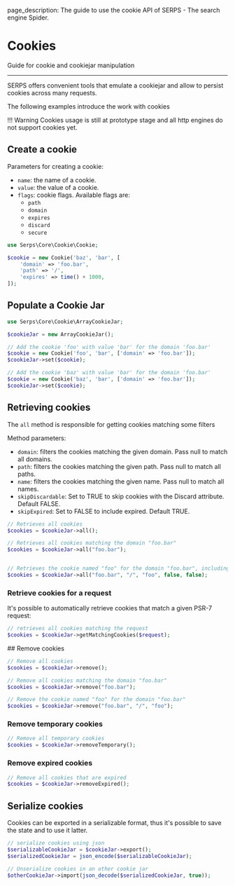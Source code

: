 page_description: The guide to use the cookie API of SERPS - The search engine Spider.


Cookies
=======

Guide for cookie and cookiejar manipulation 

---


SERPS offers convenient tools that emulate a cookiejar and allow to persist cookies across many requests.
 
The following examples introduce the work with cookies


!!! Warning
    Cookies usage is still at prototype stage and all http engines do not support cookies yet.

## Create a cookie

Parameters for creating a cookie:

- ``name``: the name of a cookie.
- ``value``: the value of a cookie.
- ``flags``: cookie flags. Available flags are:
    - ``path``
    - ``domain``
    - ``expires``
    - ``discard``
    - ``secure``
    
```php
use Serps\Core\Cookie\Cookie;

$cookie = new Cookie('baz', 'bar', [
    'domain' => 'foo.bar',
    'path' => '/',
    'expires' => time() + 1000,
]);
```

## Populate a Cookie Jar

```php
use Serps\Core\Cookie\ArrayCookieJar;

$cookieJar = new ArrayCookieJar();

// Add the cookie 'foo' with value 'bar' for the domain 'foo.bar'
$cookie = new Cookie('foo', 'bar', ['domain' => 'foo.bar']);
$cookieJar->set($cookie);

// Add the cookie 'baz' with value 'bar' for the domain 'foo.bar'
$cookie = new Cookie('baz', 'bar', ['domain' => 'foo.bar']);
$cookieJar->set($cookie);
```

## Retrieving cookies

The ``all`` method is responsible for getting cookies matching some filters

Method parameters:

- ``domain``: filters the cookies matching the given domain. Pass null to match all domains.
- ``path``: filters the cookies matching the given path. Pass null to match all paths.
- ``name``: filters the cookies matching the given name. Pass null to match all names.
- ``skipDiscardable``: Set to TRUE to skip cookies with the Discard attribute. Default FALSE.
- ``skipExpired``: Set to FALSE to include expired. Default TRUE.


```php
// Retrieves all cookies
$cookies = $cookieJar->all();

// Retrieves all cookies matching the domain "foo.bar"
$cookies = $cookieJar->all("foo.bar");


// Retrieves the cookie named "foo" for the domain "foo.bar", including expired cookies
$cookies = $cookieJar->all("foo.bar", "/", "foo", false, false);
```

### Retrieve cookies for a request

It's possible to automatically retrieve cookies that match a given PSR-7 request:

```php
// retrieves all cookies matching the request
$cookies = $cookieJar->getMatchingCookies($request);
```


## Remove cookies

```php
// Remove all cookies
$cookies = $cookieJar->remove();

// Remove all cookies matching the domain "foo.bar"
$cookies = $cookieJar->remove("foo.bar");

// Remove the cookie named "foo" for the domain "foo.bar"
$cookies = $cookieJar->remove("foo.bar", "/", "foo");
```

### Remove temporary cookies

```php
// Remove all temporary cookies
$cookies = $cookieJar->removeTemporary();
```

### Remove expired cookies

```php
// Remove all cookies that are expired
$cookies = $cookieJar->removeExpired();
```


## Serialize cookies

Cookies can be exported in a serializable format, thus it's possible to save the state and to
use it latter.


```php
// serialize cookies using json
$serializableCookieJar = $cookieJar->export();
$serializedCookieJar = json_encode($serializableCookieJar);

// Unserialize cookies in an other cookie jar
$otherCookieJar->import(json_decode($serializedCookieJar, true));
```
